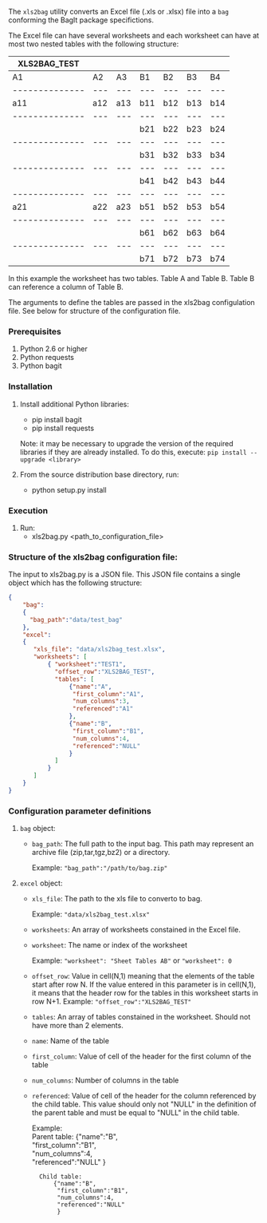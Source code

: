 The `xls2bag` utility converts an Excel file (.xls or .xlsx) file into a `bag` conforming the 
BagIt package specifictions. 

The Excel file can have several worksheets and each worksheet can have at most two nested tables with the following structure:


| XLS2BAG_TEST |   |   |   |   |   |   | 
|--------------|---|---|---|---|---|---|
| A1 | A2 | A3  | B1 | B2 | B3 | B4 |
|--------------|---|---|---|---|---|---|
| a11 | a12 | a13 | b11 | b12 | b13 | b14 |
|--------------|---|---|---|---|---|---|
|     |     |     | b21 | b22 | b23 | b24 |
|--------------|---|---|---|---|---|---|
|     |     |     | b31 | b32 | b33 | b34 |
|--------------|---|---|---|---|---|---|
|     |     |     | b41 | b42 | b43 | b44 |
|--------------|---|---|---|---|---|---|
| a21 | a22 | a23 | b51 | b52 | b53 | b54 |
|--------------|---|---|---|---|---|---|
|     |     |     | b61 | b62 | b63 | b64 |
|--------------|---|---|---|---|---|---|
|     |     |     | b71 | b72 | b73 | b74 |

In this example the worksheet has two tables. Table A and Table B. 
Table B can reference a column of Table B. 

The arguments to define the tables are passed in the xls2bag configulation file. 
See below for structure of the configuration file. 

### Prerequisites
1. Python 2.6 or higher
2. Python requests
3. Python bagit

### Installation
1. Install additional Python libraries:
    * pip install bagit
    * pip install requests

    Note: it may be necessary to upgrade the version of the required libraries if they are already installed.  To do this, execute: `pip install --upgrade <library>`

2. From the source distribution base directory, run:
    * python setup.py install

### Execution
1. Run:
    * xls2bag.py <path_to_configuration_file>

### Structure of the xls2bag configuration file:
The input to xls2bag.py is a JSON file. This JSON file contains a single object which has the following structure:

```json
{                                                                                                                               
    "bag":                                                                                                                      
    {                                                                                                                           
      "bag_path":"data/test_bag"                                                                                                
    },                                                                                                                          
    "excel":                                                                                                                    
    {                                                                                                                           
       "xls_file": "data/xls2bag_test.xlsx",                                                                                    
       "worksheets": [                                                                                                          
           { "worksheet":"TEST1",                                                                                               
             "offset_row":"XLS2BAG_TEST",                                                                                       
             "tables": [                                                                                                        
                 {"name":"A",                                                                                                  
                  "first_column":"A1",                                                                                         
                  "num_columns":3,                                                                                              
                  "referenced":"A1"                                                                                            
                 },                                                                                                             
                 {"name":"B",                                                                                                  
                  "first_column":"B1",                                                                                         
                  "num_columns":4,                                                                                              
                  "referenced":"NULL"                                                                                           
                 }                                                                                                              
             ]                                                                                                                  
           }                                                                                                                    
       ]                                                                                                                        
    }                                                                                                                           
}                                                                                                                               
```

### Configuration parameter definitions
1. `bag` object:
    *   `bag_path`: The full path to the input bag. This path may represent an archive file (zip,tar,tgz,bz2) or a directory.

        Example: ```"bag_path":"/path/to/bag.zip"```
        
2. `excel` object:
    *   `xls_file`: The path to the xls file to converto to bag.
    
        Example: ```"data/xls2bag_test.xlsx"```

   *   `worksheets`: An array of worksheets constained in the Excel file. 
    
   *   `worksheet`: The name or index of the worksheet  

        Example: ```"worksheet": "Sheet Tables AB"``` or ```"worksheet": 0``` 
        

   *  `offset_row`: Value in cell(N,1) meaning that the elements of the table start after row N. 
                    If the value entered in this parameter is in cell(N,1), it means that the 
                    header row for the tables in this worksheet starts in row N+1.
       Example: ```"offset_row":"XLS2BAG_TEST"``` 

   *   `tables`:  An array of tables constained in the worksheet. Should not have more than 2 elements. 

   *   `name`: Name of the table
   *   `first_column`: Value of cell of the header for the first column of the table
   *   `num_columns`: Number of columns in the table
   *   `referenced`: Value of cell of the header for the column referenced by the child table. 
                     This value should only not "NULL" in the definition of the parent table and 
                     must be equal to "NULL" in the child table.  

       Example:  
       		 Parent table:
                 {"name":"B",                                                                                                  
                  "first_column":"B1",                                                                                         
                  "num_columns":4,                                                                                              
                  "referenced":"NULL"
                  }
    
       		 Child table:
                 {"name":"B",                                                                                                  
                  "first_column":"B1",                                                                                         
                  "num_columns":4,                                                                                              
                  "referenced":"NULL"
                  }



